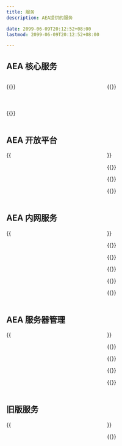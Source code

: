 ```yaml
---
title: 服务
description: AEA提供的服务

date: 2099-06-09T20:12:52+08:00
lastmod: 2099-06-09T20:12:52+08:00

---
```


<style>
.services-grid {
  display: grid;
  grid-template-columns: repeat(2, 1fr);
  gap: 24px;
  margin-bottom: 32px;
}

@media (max-width: 768px) {
  .services-grid {
    grid-template-columns: 1fr;
  }
}
</style>


## AEA 核心服务

<div class="services-grid">

{{<externalLinkCard title="AEA 设备租借" link="?" cover="?">}}

{{<externalLinkCard title="AEA 3D打印申请" link="?" cover="?">}}

{{<externalLinkCard title="AEA 公用文件资源库" link="http://aea1989.tech/" cover="?">}}

</div>

## AEA 开放平台

<div class="services-grid">
{{<externalLinkCard title="AEA in Bilibili" link="https://space.bilibili.com/512380538" cover="https://i2.hdslb.com/bfs/face/69757cf017f18fcc243e7ddeda5f932906b2bafa.jpg">}}

{{<externalLinkCard title="AEA Github组织" link="https://github.com/Applicable-Electronic-Association" cover="/images/Services/github.gif">}}

{{<externalLinkCard title="AEA 嘉立创开源广场" link="https://oshwhub.com/kongyouxether/works" cover="/images/Services/jlc.jpeg">}}

{{<externalLinkCard title="AEA 官方飞书平台" link="?" cover="/images/Services/lark.png">}}
</div>

## AEA 内网服务

<div class="services-grid">
{{<externalLinkCard title="AEA 公用文件资源库" link="http://aea1989.tech/" cover="?">}}

{{<externalLinkCard title="AEA 远程打印服务" link="?" cover="?">}}

{{<externalLinkCard title="AEA HomeAssistant" link="?" cover="?">}}

{{<externalLinkCard title="AEA Samba" link="?" cover="?">}}

{{<externalLinkCard title="AEA NextCloud" link="?" cover="?">}}

{{<externalLinkCard title="AEA Samba" link="?" cover="?">}}
</div>

## AEA 服务器管理

<div class="services-grid">
{{<externalLinkCard title="AEA 服务器DashBoard" link="http://aea1989.tech/aea-dashboard/" cover="/images/Services/server.png">}}

{{<externalLinkCard title="AEA OpenWRT" link="?" cover="?">}}

{{<externalLinkCard title="AEA TrueNAS" link="?" cover="?">}}

{{<externalLinkCard title="AEA Debian" link="?" cover="?">}}

{{<externalLinkCard title="AEA ESXI" link="?" cover="?">}}
</div>

## 旧版服务

<div class="services-grid">
{{<externalLinkCard title="AEA 公告板（已停用）" link="http://aea1989.tech/blackboard/" cover="?">}}

{{<externalLinkCard title="AEA Public Server V2" link="http://aea1989.tech/main/" cover="?">}}
</div>


